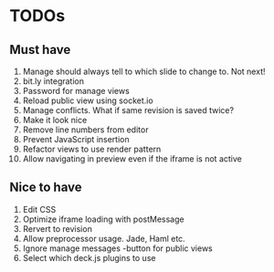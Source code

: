 # TODOs

## Must have

1. Manage should always tell to which slide to change to. Not next!
1. bit.ly integration
1. Password for manage views
1. Reload public view  using socket.io
1. Manage conflicts. What if same revision is saved twice?
1. Make it look nice
1. Remove line numbers from editor
1. Prevent JavaScript insertion
1. Refactor views to use render pattern
1. Allow navigating in preview even if the iframe is not active

## Nice to have

1. Edit CSS
1. Optimize iframe loading with postMessage
1. Rervert to revision
1. Allow preprocessor usage. Jade, Haml etc.
1. Ignore manage messages -button for public views
1. Select which deck.js plugins to use

